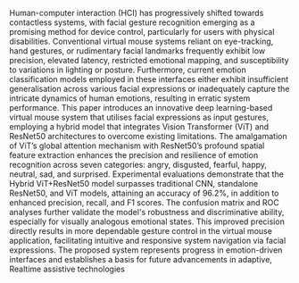 Human-computer interaction (HCI) has progressively shifted towards contactless systems, with facial gesture recognition emerging as a promising method for device control, particularly for users with physical disabilities. Conventional virtual mouse systems reliant on eye-tracking, hand gestures, or rudimentary facial landmarks frequently exhibit low precision, elevated latency, restricted emotional mapping, and susceptibility to variations in lighting or posture. Furthermore, current emotion classification models employed in these interfaces either exhibit insufficient generalisation across various facial expressions or inadequately capture the intricate dynamics of human emotions, resulting in erratic system performance. This paper introduces an innovative deep learning-based virtual mouse system that utilises facial expressions as input gestures, employing a hybrid model that integrates Vision Transformer (ViT) and ResNet50 architectures to overcome existing limitations. The amalgamation of ViT’s global attention mechanism with ResNet50’s profound spatial feature extraction enhances the precision and resilience of emotion recognition across seven categories: angry, disgusted, fearful, happy, neutral, sad, and surprised. Experimental evaluations demonstrate that the Hybrid ViT+ResNet50 model surpasses traditional CNN, standalone ResNet50, and ViT models, attaining an accuracy of 96.2%, in addition to enhanced precision, recall, and F1 scores. The confusion matrix and ROC analyses further validate the model's robustness and discriminative ability, especially for visually analogous emotional states. This improved precision directly results in more dependable gesture control in the virtual mouse application, facilitating intuitive and responsive system navigation via facial expressions. The proposed system represents progress in emotion-driven interfaces and establishes a basis for future advancements in adaptive, Realtime assistive technologies 

